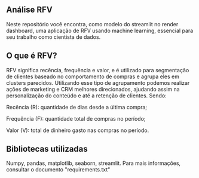 ## Análise RFV

Neste repositório você encontra, como modelo do streamlit no render dashboard, uma aplicação de RFV usando machine learning, essencial para seu trabalho como cientista de dados. 

## O que é RFV?

RFV significa recência, frequência e valor, e é utilizado para segmentação de clientes baseado no comportamento de compras e agrupa eles em clusters parecidos. Utilizando esse tipo de agrupamento podemos realizar ações de marketing e CRM melhores direcionados, ajudando assim na personalização do conteúdo e até a retenção de clientes. Sendo:

Recência (R): quantidade de dias desde a última compra; 

Frequência (F): quantidade total de compras no período;

Valor (V): total de dinheiro gasto nas compras no período. 

## Bibliotecas utilizadas

Numpy, pandas, matplotlib, seaborn, streamlit. Para mais informações, consultar o documento "requirements.txt"
